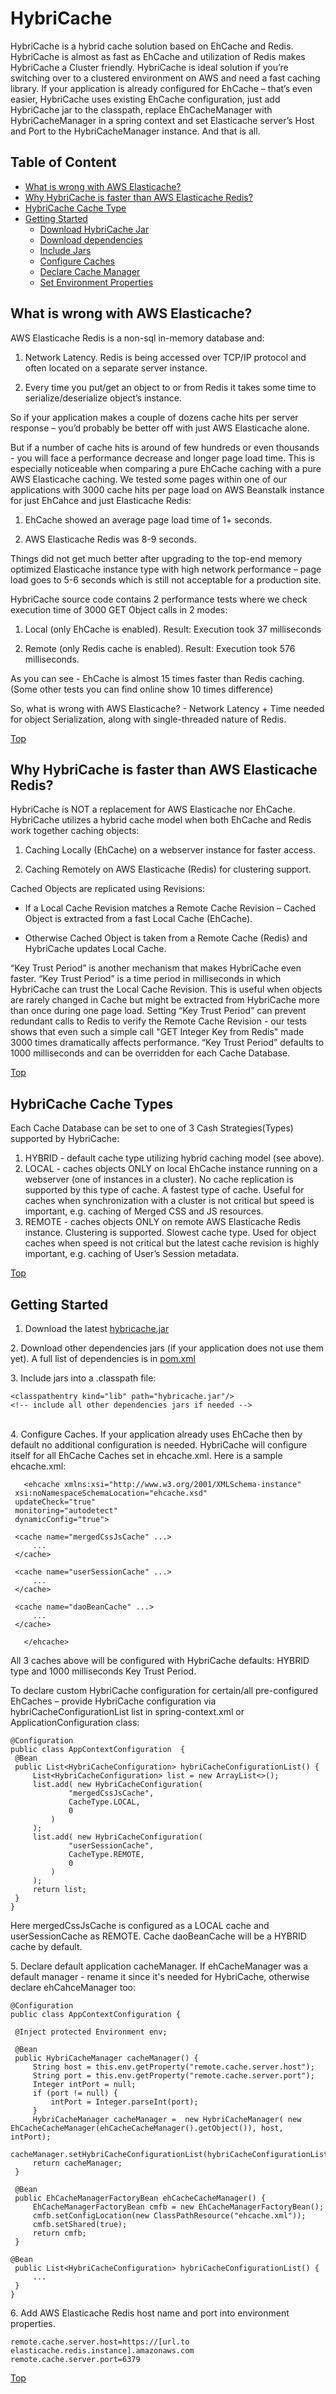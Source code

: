 <a name="top"></a>
# HybriCache
HybriCache is a hybrid cache solution based on EhCache and Redis. HybriCache is almost as fast as EhCache and utilization of Redis makes HybriCache a Cluster friendly. HybriCache is ideal solution if you’re switching over to a clustered environment on AWS and need a fast caching library. If your application is already configured for EhCache – that’s even easier, HybriCache uses existing EhCache configuration, just add HybriCache jar to the classpath, replace EhCacheManager with HybriCacheManager in a spring context and set Elasticache server’s Host and Port to the HybriCacheManager instance. And that is all.

## Table of Content
* [What is wrong with AWS Elasticache?](#whats_wrong_elasticache)
* [Why HybriCache is faster than AWS Elasticache Redis?](#hybricache_faster)
* [HybriCache Cache Type](#hybricache_type)
* [Getting Started](#getting_started)
  * [Download HybriCache Jar](#download_jar)
  * [Download dependencies](#download_other_jar)
  * [Include Jars](#include_jar)
  * [Configure Caches](#configure_caches)
  * [Declare Cache Manager](#declare_cache_manager)
  * [Set Environment Properties](#env_properties)

<a name="whats_wrong_elasticache"></a>
## What is wrong with AWS Elasticache? 
AWS Elasticache Redis is a non-sql in-memory database and:

1.	Network Latency. Redis is being accessed over TCP/IP protocol and often located on a separate server instance.

2.	Every time you put/get an object to or from Redis it takes some time to serialize/deserialize object’s instance.

So if your application makes a couple of dozens cache hits per server response – you’d probably be better off with just AWS Elasticache alone.  

But if a number of cache hits is around of few hundreds or even thousands - you will face a performance decrease and longer page load time. This is especially noticeable when comparing a pure EhCache caching with a pure AWS Elasticache caching. We tested some pages within one of our applications with 3000 cache hits per page load on AWS Beanstalk instance for just EhCahce and just Elasticache Redis:

1.	EhCache showed an average page load time of 1+ seconds. 

2.	AWS Elasticache Redis was 8-9 seconds.

Things did not get much better after upgrading to the top-end memory optimized Elasticache instance type with high network performance – page load goes to 5-6 seconds which is still not acceptable for a production site.

HybriCache source code contains 2 performance tests where we check execution time of 3000 GET Object calls in 2 modes:

1.	Local (only EhCache is enabled). Result: Execution took 37 milliseconds

2.	Remote (only Redis cache is enabled). Result: Execution took 576 milliseconds.

As you can see - EhCache is almost 15 times faster than Redis caching.
(Some other tests you can find online show 10 times difference)

So, what is wrong with AWS Elasticache?  - Network Latency + Time needed for object Serialization, along with single-threaded nature of Redis.

[Top](#top)

<a name="hybricache_faster"></a>
## Why HybriCache is faster than AWS Elasticache Redis?
HybriCache  is NOT a replacement for AWS Elasticache nor EhCache. HybriCache utilizes a hybrid cache model when both EhCache and Redis work together caching objects:

1.	Caching Locally (EhCache) on a webserver instance for faster access.

2.	Caching Remotely on AWS Elasticache (Redis) for clustering support.

Cached Objects are replicated using Revisions:

*	If a Local Cache Revision matches a Remote Cache Revision – Cached Object is extracted from a fast Local Cache (EhCache).

*	Otherwise Cached Object is taken from a Remote Cache (Redis) and HybriCache updates Local Cache.

“Key Trust Period” is another mechanism that makes HybriCache even faster. “Key Trust Period” is a time period in milliseconds in which HybriCache can trust the Local Cache Revision. This is useful when objects are rarely changed in Cache but might be extracted from HybriCache more than once during one page load. Setting “Key Trust Period” can prevent redundant calls to Redis to verify the Remote Cache Revision - our tests shows that even such a simple call "GET Integer Key from Redis" made 3000 times dramatically affects performance. “Key Trust Period” defaults to 1000 milliseconds and can be overridden for each Cache Database.

[Top](#top)

<a name="hybricache_type"></a>
## HybriCache Cache Types
Each Cache Database can be set to one of 3 Cash Strategies(Types) supported by HybriCache:

1. HYBRID - default cache type utilizing hybrid caching model (see above).
2. LOCAL - caches objects ONLY on local EhCache instance running on a webserver (one of instances in a cluster). No cache replication is supported by this type of cache. A fastest type of cache. Useful for caches when synchronization with a cluster is not critical but speed is important, e.g. caching of Merged CSS and JS resources.
3. REMOTE - caches objects ONLY on remote AWS Elasticache Redis instance. Clustering is supported. Slowest cache type. Used for object caches when speed is not critical but the latest cache revision is highly important, e.g. caching of User’s Session metadata.

[Top](#top)

<a name="getting_started"></a>
## Getting Started
<a name="download_jar"></a>
1. Download the latest [hybricache.jar]( https://github.com/batir-akhmerov/hybricache/raw/master/hybricache/target/hybricache-0.0.1.jar)

<a name="download_other_jar"></a>
2. Download other dependencies jars (if your application does not use them yet). A full list of dependencies is in [pom.xml](https://raw.githubusercontent.com/batir-akhmerov/hybricache/master/hybricache/pom.xml)

<a name="include_jar"></a>
3. Include jars into a .classpath file:

   ```
   <classpathentry kind="lib" path="hybricache.jar"/>
   <!-- include all other dependencies jars if needed -->
   ```
   
<a name="configure_caches"></a>    
4. Configure Caches. If your application already uses EhCache then by default no additional configuration is needed. HybriCache will configure itself for all EhCache Caches set in ehcache.xml. Here is a sample ehcache.xml:

   ```
      <ehcache xmlns:xsi="http://www.w3.org/2001/XMLSchema-instance"
	xsi:noNamespaceSchemaLocation="ehcache.xsd"
	updateCheck="true"
	monitoring="autodetect"
	dynamicConfig="true">
	
	<cache name="mergedCssJsCache" ...>
		...
	</cache>
		
	<cache name="userSessionCache" ...>
		...
	</cache>
		
	<cache name="daoBeanCache" ...>
		...
	</cache>
	
      </ehcache>
   ```

   All 3 caches above will be configured with HybriCache defaults: HYBRID type and 1000 milliseconds Key Trust Period.

   To declare custom HybriCache configuration for certain/all pre-configured EhCaches – provide HybriCache configuration via hybriCacheConfigurationList list in spring-context.xml or ApplicationConfiguration class:

   ```
  @Configuration
  public class AppContextConfiguration  {	
	@Bean
	public List<HybriCacheConfiguration> hybriCacheConfigurationList() {
		List<HybriCacheConfiguration> list = new ArrayList<>();
		list.add( new HybriCacheConfiguration(
				"mergedCssJsCache",
				CacheType.LOCAL,
				0
			)
		);
		list.add( new HybriCacheConfiguration(
				"userSessionCache",
				CacheType.REMOTE,
				0
			)
		);
		return list;		
	}	
}
```
   Here mergedCssJsCache is configured as a LOCAL cache and userSessionCache as REMOTE. 
   Cache daoBeanCache will be a HYBRID cache by default.
   
<a name="declare_cache_manager"></a> 
5. Declare default application cacheManager. If ehCacheManager was a default manager - rename it since it's needed for HybriCache, otherwise declare ehCahceManager too:

   ```
@Configuration
public class AppContextConfiguration {
	
	@Inject protected Environment env;
	
	@Bean
	public HybriCacheManager cacheManager() {
		String host = this.env.getProperty("remote.cache.server.host");
		String port = this.env.getProperty("remote.cache.server.port");
		Integer intPort = null;
		if (port != null) {
			intPort = Integer.parseInt(port);
		}		
		HybriCacheManager cacheManager =  new HybriCacheManager( new EhCacheCacheManager(ehCacheCacheManager().getObject()), host,  intPort);
		cacheManager.setHybriCacheConfigurationList(hybriCacheConfigurationList());
		return cacheManager;
	}

	@Bean
	public EhCacheManagerFactoryBean ehCacheCacheManager() {
		EhCacheManagerFactoryBean cmfb = new EhCacheManagerFactoryBean();
		cmfb.setConfigLocation(new ClassPathResource("ehcache.xml"));
		cmfb.setShared(true);
		return cmfb;
	}
  
  @Bean
	public List<HybriCacheConfiguration> hybriCacheConfigurationList() {
		...
	}	
}

   ```
<a name="env_properties"></a> 
6. Add AWS Elasticache Redis host name and port into environment properties.

   ```
   remote.cache.server.host=https://[url.to elasticache.redis.instance].amazonaws.com
   remote.cache.server.port=6379
   ```
   
[Top](#top)
